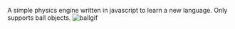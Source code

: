 A simple physics engine written in javascript to learn a new language. Only supports ball objects.
![ballgif](https://github.com/muuskrat/Physics_Engine_HTML/assets/77115526/ab7f3be7-22be-47fb-a461-74b1a5dc0a13)
